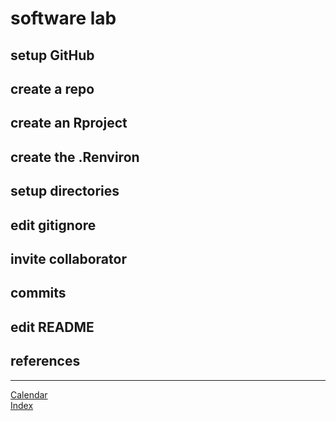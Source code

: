
# software lab

## setup GitHub

## create a repo

## create an Rproject

## create the .Renviron

## setup directories

## edit gitignore

## invite collaborator

## commits

## edit README

## references

<div id="refs">

</div>

-----

[Calendar](../README.md#calendar)  
[Index](../README.md#index)
